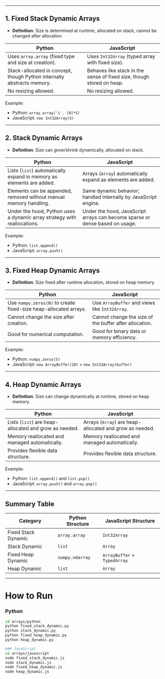 
---

## 1. Fixed Stack Dynamic Arrays

- **Definition**: Size is determined at runtime, allocated on stack, cannot be changed after allocation.

| Python                             | JavaScript                  |
|------------------------------------|------------------------------|
| Uses `array.array` (fixed type and size at creation). | Uses `Int32Array` (typed array with fixed size). |
| Stack-allocated in concept, though Python internally abstracts memory. | Behaves like stack in the sense of fixed size, though stored on heap. |
| No resizing allowed.               | No resizing allowed.         |

Example:
- Python: `array.array('i', [0]*5)`
- JavaScript: `new Int32Array(5)`

---

## 2. Stack Dynamic Arrays

- **Definition**: Size can grow/shrink dynamically, allocated on stack.

| Python                             | JavaScript                  |
|------------------------------------|------------------------------|
| Lists (`list`) automatically expand in memory as elements are added. | Arrays (`Array`) automatically expand as elements are added. |
| Elements can be appended, removed without manual memory handling. | Same dynamic behavior; handled internally by JavaScript engine. |
| Under the hood, Python uses a dynamic array strategy with reallocations. | Under the hood, JavaScript arrays can become sparse or dense based on usage. |

Example:
- Python: `list.append()`
- JavaScript: `array.push()`

---

## 3. Fixed Heap Dynamic Arrays

- **Definition**: Size fixed after runtime allocation, stored on heap memory.

| Python                             | JavaScript                  |
|------------------------------------|------------------------------|
| Use `numpy.zeros(N)` to create fixed-size heap-allocated arrays. | Use `ArrayBuffer` and views like `Int32Array`. |
| Cannot change the size after creation. | Cannot change the size of the buffer after allocation. |
| Good for numerical computation.    | Good for binary data or memory efficiency. |

Example:
- Python: `numpy.zeros(5)`
- JavaScript: `new ArrayBuffer(20)` + `new Int32Array(buffer)`

---

## 4. Heap Dynamic Arrays

- **Definition**: Size can change dynamically at runtime, stored on heap memory.

| Python                             | JavaScript                  |
|------------------------------------|------------------------------|
| Lists (`list`) are heap-allocated and grow as needed. | Arrays (`Array`) are heap-allocated and grow as needed. |
| Memory reallocated and managed automatically. | Memory reallocated and managed automatically. |
| Provides flexible data structure.  | Provides flexible data structure. |

Example:
- Python: `list.append()` and `list.pop()`
- JavaScript: `array.push()` and `array.pop()`

---

## Summary Table

| Category              | Python Structure          | JavaScript Structure     |
|------------------------|----------------------------|---------------------------|
| Fixed Stack Dynamic    | `array.array`              | `Int32Array`              |
| Stack Dynamic          | `list`                     | `Array`                   |
| Fixed Heap Dynamic     | `numpy.ndarray`            | `ArrayBuffer` + `TypedArray` |
| Heap Dynamic           | `list`                     | `Array`                   |

---

# How to Run

### Python
```bash
cd arrays/python
python fixed_stack_dynamic.py
python stack_dynamic.py
python fixed_heap_dynamic.py
python heap_dynamic.py

### JavaScript 
cd arrays/javascript
node fixed_stack_dynamic.js
node stack_dynamic.js
node fixed_heap_dynamic.js
node heap_dynamic.js
